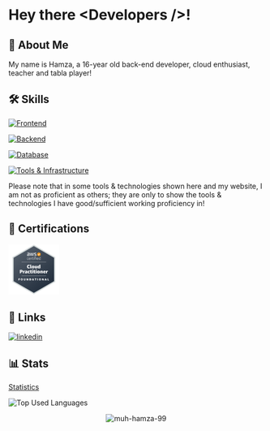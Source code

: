 # Hey there &#60;Developers /&#62;! 

## 🚀 About Me

My name is Hamza, a 16-year old back-end developer, cloud enthusiast, teacher and tabla player! 

## 🛠 Skills
[![Frontend](https://skillicons.dev/icons?i=html,css,js,react&theme=dark)](https://skillicons.dev)

[![Backend](https://skillicons.dev/icons?i=nodejs,express,python,discordbots,&theme=dark)](https://skillicons.dev)

[![Database](https://skillicons.dev/icons?i=mongodb,postgres&theme=dark)](https://skillicons.dev)

[![Tools & Infrastructure](https://skillicons.dev/icons?i=vscode,docker,aws,figma&theme=dark)](https://skillicons.dev)

Please note that in some tools & technologies shown here and my website, I am not as proficient as others; they are only to show the tools & technologies I have good/sufficient working proficiency in!

## 🏅 Certifications
<div>
<img src="./certifications/aws-ccp.png" width=100>
</div>

## 🔗 Links
[![linkedin](https://img.shields.io/badge/linkedin-0A66C2?style=for-the-badge&logo=linkedin&logoColor=white)](https://www.linkedin.com/in/muhammad-hamza-18bb1a21b/)

## 📊 Stats
[Statistics](https://github-readme-stats.vercel.app/api?username=Muh-Hamza-99&show_icons=true&theme=tokyonight)

![Top Used Languages](https://github.com/Muh-Hamza-99/github-readme-stats)

<p align="center"> <img src="https://komarev.com/ghpvc/?username=muh-hamza-99&label=Profile%20views&color=0e75b6&style=flat" alt="muh-hamza-99" /> </p>
